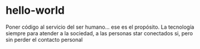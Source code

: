 # hello-world
Poner código al servicio del ser humano... ese es el propósito.
La tecnología siempre para atender a la sociedad, a las personas
star conectados si, pero sin perder el contacto personal
